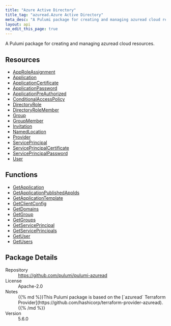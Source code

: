 ```yaml
---
title: "Azure Active Directory"
title_tag: "azuread.Azure Active Directory"
meta_desc: "A Pulumi package for creating and managing azuread cloud resources."
layout: api
no_edit_this_page: true
---
```


<!-- WARNING: this file was generated by Pulumi Docs Generator. -->
<!-- Do not edit by hand unless you're certain you know what you are doing! -->

A Pulumi package for creating and managing azuread cloud resources.

<h2 id="resources">Resources</h2>
<ul class="api">
    <li><a href="approleassignment" title="AppRoleAssignment"><span class="api-symbol api-symbol--resource"></span>AppRoleAssignment</a></li>
    <li><a href="application" title="Application"><span class="api-symbol api-symbol--resource"></span>Application</a></li>
    <li><a href="applicationcertificate" title="ApplicationCertificate"><span class="api-symbol api-symbol--resource"></span>ApplicationCertificate</a></li>
    <li><a href="applicationpassword" title="ApplicationPassword"><span class="api-symbol api-symbol--resource"></span>ApplicationPassword</a></li>
    <li><a href="applicationpreauthorized" title="ApplicationPreAuthorized"><span class="api-symbol api-symbol--resource"></span>ApplicationPreAuthorized</a></li>
    <li><a href="conditionalaccesspolicy" title="ConditionalAccessPolicy"><span class="api-symbol api-symbol--resource"></span>ConditionalAccessPolicy</a></li>
    <li><a href="directoryrole" title="DirectoryRole"><span class="api-symbol api-symbol--resource"></span>DirectoryRole</a></li>
    <li><a href="directoryrolemember" title="DirectoryRoleMember"><span class="api-symbol api-symbol--resource"></span>DirectoryRoleMember</a></li>
    <li><a href="group" title="Group"><span class="api-symbol api-symbol--resource"></span>Group</a></li>
    <li><a href="groupmember" title="GroupMember"><span class="api-symbol api-symbol--resource"></span>GroupMember</a></li>
    <li><a href="invitation" title="Invitation"><span class="api-symbol api-symbol--resource"></span>Invitation</a></li>
    <li><a href="namedlocation" title="NamedLocation"><span class="api-symbol api-symbol--resource"></span>NamedLocation</a></li>
    <li><a href="provider" title="Provider"><span class="api-symbol api-symbol--resource"></span>Provider</a></li>
    <li><a href="serviceprincipal" title="ServicePrincipal"><span class="api-symbol api-symbol--resource"></span>ServicePrincipal</a></li>
    <li><a href="serviceprincipalcertificate" title="ServicePrincipalCertificate"><span class="api-symbol api-symbol--resource"></span>ServicePrincipalCertificate</a></li>
    <li><a href="serviceprincipalpassword" title="ServicePrincipalPassword"><span class="api-symbol api-symbol--resource"></span>ServicePrincipalPassword</a></li>
    <li><a href="user" title="User"><span class="api-symbol api-symbol--resource"></span>User</a></li>
</ul>

<h2 id="functions">Functions</h2>
<ul class="api">
    <li><a href="getapplication" title="GetApplication"><span class="api-symbol api-symbol--function"></span>GetApplication</a></li>
    <li><a href="getapplicationpublishedappids" title="GetApplicationPublishedAppIds"><span class="api-symbol api-symbol--function"></span>GetApplicationPublishedAppIds</a></li>
    <li><a href="getapplicationtemplate" title="GetApplicationTemplate"><span class="api-symbol api-symbol--function"></span>GetApplicationTemplate</a></li>
    <li><a href="getclientconfig" title="GetClientConfig"><span class="api-symbol api-symbol--function"></span>GetClientConfig</a></li>
    <li><a href="getdomains" title="GetDomains"><span class="api-symbol api-symbol--function"></span>GetDomains</a></li>
    <li><a href="getgroup" title="GetGroup"><span class="api-symbol api-symbol--function"></span>GetGroup</a></li>
    <li><a href="getgroups" title="GetGroups"><span class="api-symbol api-symbol--function"></span>GetGroups</a></li>
    <li><a href="getserviceprincipal" title="GetServicePrincipal"><span class="api-symbol api-symbol--function"></span>GetServicePrincipal</a></li>
    <li><a href="getserviceprincipals" title="GetServicePrincipals"><span class="api-symbol api-symbol--function"></span>GetServicePrincipals</a></li>
    <li><a href="getuser" title="GetUser"><span class="api-symbol api-symbol--function"></span>GetUser</a></li>
    <li><a href="getusers" title="GetUsers"><span class="api-symbol api-symbol--function"></span>GetUsers</a></li>
</ul>

<h2 id="package-details">Package Details</h2>
<dl class="package-details">
	<dt>Repository</dt>
	<dd><a href="https://github.com/pulumi/pulumi-azuread">https://github.com/pulumi/pulumi-azuread</a></dd>
	<dt>License</dt>
	<dd>Apache-2.0</dd>
	<dt>Notes</dt>
	<dd>{{% md %}}This Pulumi package is based on the [`azuread` Terraform Provider](https://github.com/hashicorp/terraform-provider-azuread).{{% /md %}}</dd>
	<dt>Version</dt>
	<dd>5.6.0</dd>
</dl>


